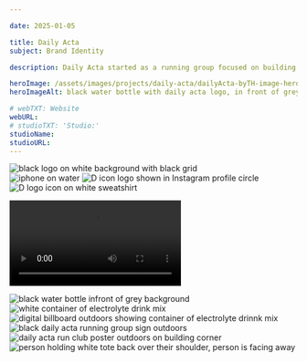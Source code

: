 ```yaml
---

date: 2025-01-05

title: Daily Acta
subject: Brand Identity

description: Daily Acta started as a running group focused on building community, but as the founder’s vision grew, the brand needed to grow with it. Inspired by his hybrid athlete lifestyle, we created a minimal aesthetic that feels like an extension of technical running gear. Using a grid system as the anchor and taking inspiration from the strength and texture of rip-stop fabrics, the brand balances strength and precision. The colour palette nods to classic running gear, mostly black and white with pops of colour, giving Daily Acta a clean, functional, and athletic look that lives seamlessly in an athlete’s world.

heroImage: /assets/images/projects/daily-acta/dailyActa-byTH-image-hero.webp
heroImageAlt: black water bottle with daily acta logo, in front of grey wall

# webTXT: Website
webURL: 
# studioTXT: 'Studio:'
studioName:
studioURL:
---
```





<img loading="lazy" src="/assets/images/projects/daily-acta/dailyActa-byTH-horizontal-image-1.png" alt="black logo on white background with black grid">


<div class="two-col">
    <img loading="lazy" src="/assets/images/projects/daily-acta/dailyActa-byTH-vertical-image-2.webp" alt="iphone on water">
    <img loading="lazy" src="/assets/images/projects/daily-acta/dailyActa-byTH-vertical-image-3.png" alt="D icon logo shown in Instagram profile circle">
</div>


<img loading="lazy" src="/assets/images/projects/daily-acta/dailyActa-byTH-horizontal-image-4.webp" alt="D logo icon on white sweatshirt">

<video loading="lazy" src="/assets/images/projects/daily-acta/dailyActa-byTH-horizontal-video-5.mp4" type="video/mp4" autoplay loop mute></video>


<div class="two-col">
    <img loading="lazy" src="/assets/images/projects/daily-acta/dailyActa-byTH-vertical-image-6.webp" alt="black water bottle infront of grey background">
    <img loading="lazy" src="/assets/images/projects/daily-acta/dailyActa-byTH-vertical-image-7.webp" alt="white container of electrolyte drink mix">
</div>


<img loading="lazy" src="/assets/images/projects/daily-acta/dailyActa-byTH-horizontal-image-8.webp" alt="digital billboard outdoors showing container of electrolyte drinnk mix">


<div class="two-col">
    <img loading="lazy" src="/assets/images/projects/daily-acta/dailyActa-byTH-vertical-image-9.webp" alt=" black daily acta running group sign outdoors">
    <img loading="lazy" src="/assets/images/projects/daily-acta/dailyActa-byTH-vertical-image-10.webp" alt="daily acta run club poster outdoors on building corner">
</div>


<img loading="lazy" src="/assets/images/projects/daily-acta/dailyActa-byTH-horizontal-image-11.webp" alt=" person holding white tote back over their shoulder, person is facing away">